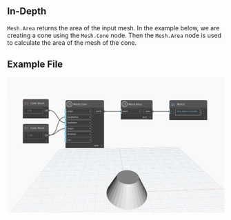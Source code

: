 ## In-Depth
`Mesh.Area` returns the area of the input mesh. In the example below, we are creating a cone using the `Mesh.Cone` node. Then the `Mesh.Area` node is used to calculate the area of the mesh of the cone.

## Example File

![Example](./Autodesk.DesignScript.Geometry.Mesh.Area_img.jpg)